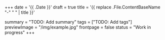 +++
date = '{{ .Date }}'
draft = true
title = '{{ replace .File.ContentBaseName "-" " " | title }}'

summary = "TODO: Add summary"
tags = ["TODO: Add tags"]
previewImage = "/img/example.jpg"
frontpage = false
status = "Work in progress"
+++